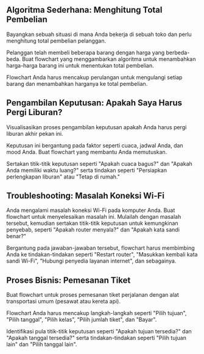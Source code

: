 ## Algoritma Sederhana: Menghitung Total Pembelian

Bayangkan sebuah situasi di mana Anda bekerja di sebuah toko dan perlu menghitung total pembelian pelanggan.

Pelanggan telah membeli beberapa barang dengan harga yang berbeda-beda. Buat flowchart yang menggambarkan algoritma untuk menambahkan harga-harga barang ini untuk menentukan total pembelian.

Flowchart Anda harus mencakup perulangan untuk mengulangi setiap barang dan menambahkan harganya ke total pembelian.

## Pengambilan Keputusan: Apakah Saya Harus Pergi Liburan?

Visualisasikan proses pengambilan keputusan apakah Anda harus pergi liburan akhir pekan ini.

Keputusan ini bergantung pada faktor seperti cuaca, jadwal Anda, dan mood Anda. Buat flowchart yang membantu Anda memutuskan.

Sertakan titik-titik keputusan seperti "Apakah cuaca bagus?" dan "Apakah Anda memiliki waktu luang?" serta tindakan seperti "Persiapkan perlengkapan liburan" atau "Tetap di rumah."

## Troubleshooting: Masalah Koneksi Wi-Fi

Anda mengalami masalah koneksi Wi-Fi pada komputer Anda. Buat flowchart untuk menyelesaikan masalah ini. Mulailah dengan masalah tersebut, kemudian sertakan titik-titik keputusan untuk kemungkinan penyebab, seperti "Apakah router menyala?" dan "Apakah kata sandi benar?"

Bergantung pada jawaban-jawaban tersebut, flowchart harus membimbing Anda ke tindakan-tindakan seperti "Restart router", "Masukkan kembali kata sandi Wi-Fi", "Hubungi penyedia layanan internet", dan sebagainya.

## Proses Bisnis: Pemesanan Tiket

Buat flowchart untuk proses pemesanan tiket perjalanan dengan alat transportasi umum (pesawat atau kereta api).

Flowchart Anda harus mencakup langkah-langkah seperti "Pilih tujuan", "Pilih tanggal", "Pilih kelas", "Pilih jumlah tiket", dan "Bayar".

Identifikasi pula titik-titik keputusan seperti "Apakah tujuan tersedia?" dan "Apakah tanggal tersedia?" serta tindakan-tindakan seperti "Pilih tujuan lain" dan "Pilih tanggal lain".
